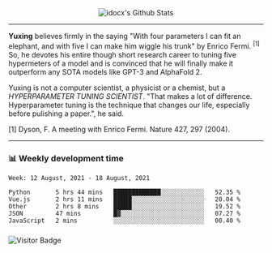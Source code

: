 <div align="center">
    <img align="center" src="https://github-readme-stats.vercel.app/api?username=idocx&show_icons=true&count_private=true&hide_border=true" alt="idocx's Github Stats"></img>
</div>

---

**Yuxing** believes firmly in the saying "With four parameters I can fit an elephant, and with five I can make him wiggle his trunk" by Enrico Fermi. <sup>[1]</sup> So, he devotes his entire though short research career to tuning five hypermeters of a model and is convinced that he will finally make it outperform any SOTA models like GPT-3 and AlphaFold 2.

Yuxing is not a computer scientist, a physicist or a chemist, but a *HYPERPARAMETER TUNING SCIENTIST*. "That makes a lot of difference. Hyperparameter tuning is the technique that changes our life, especially before pulishing a paper.", he said.

[1] Dyson, F. A meeting with Enrico Fermi. Nature 427, 297 (2004).


---

### 📊 Weekly development time
<!--START_SECTION:waka-->
```text
Week: 12 August, 2021 - 18 August, 2021

Python       5 hrs 44 mins   █████████████░░░░░░░░░░░░   52.35 % 
Vue.js       2 hrs 11 mins   █████░░░░░░░░░░░░░░░░░░░░   20.04 % 
Other        2 hrs 8 mins    █████░░░░░░░░░░░░░░░░░░░░   19.52 % 
JSON         47 mins         █▓░░░░░░░░░░░░░░░░░░░░░░░   07.27 % 
JavaScript   2 mins          ░░░░░░░░░░░░░░░░░░░░░░░░░   00.40 % 
```
<!--END_SECTION:waka-->

### 

![Visitor Badge](https://visitor-badge.laobi.icu/badge?page_id=idocx.idocx)